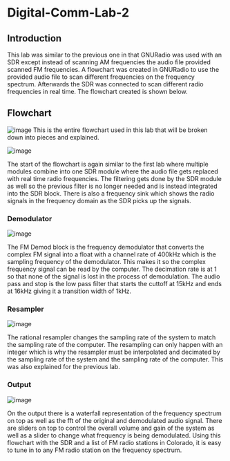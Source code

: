 # Digital-Comm-Lab-2
## Introduction
This lab was similar to the previous one in that GNURadio was used with an SDR except instead of scanning AM frequencies the audio file provided scanned FM frequencies. A flowchart was created in GNURadio to use the provided audio file to scan different frequencies on the frequency spectrum. Afterwards the SDR was connected to scan different radio frequencies in real time. The flowchart created is shown below.
## Flowchart
![image](https://github.com/blee0730/Digital-Comm-Lab-2/assets/130094173/e246764e-a6f0-4979-b66a-15bef7bf93e1)
This is the entire flowchart used in this lab that will be broken down into pieces and explained.

![image](https://github.com/blee0730/Digital-Comm-Lab-2/assets/130094173/8cc2eb71-0c61-4b89-8605-d56bd6bcd533)

The start of the flowchart is again similar to the first lab where multiple modules combine into one SDR module where the audio file gets replaced with real time radio frequencies. The filtering gets done by the SDR module as well so the previous filter is no longer needed and is instead integrated into the SDR block. There is also a frequency sink which shows the radio signals in the frequency domain as the SDR picks up the signals.
### Demodulator
![image](https://github.com/blee0730/Digital-Comm-Lab-2/assets/130094173/aefb3ce1-c10d-49d1-8068-97e19fb9a71a)

The FM Demod block is the frequency demodulator that converts the complex FM signal into a float with a channel rate of 400kHz which is the sampling frequency of the demodulator. This makes it so the complex frequency signal can be read by the computer. The decimation rate is at 1 so that none of the signal is lost in the process of demodulation. The audio pass and stop is the low pass filter that starts the cuttoff at 15kHz and ends at 16kHz giving it a transition width of 1kHz.
### Resampler
![image](https://github.com/blee0730/Digital-Comm-Lab-2/assets/130094173/9fbe3b38-6425-49e0-93bc-baa813d24585)

The rational resampler changes the sampling rate of the system to match the sampling rate of the computer. The resampling can only happen with an integer which is why the resampler must be interpolated and decimated by the sampling rate of the system and the sampling rate of the computer. This was also explained for the previous lab.
### Output
![image](https://github.com/blee0730/Digital-Comm-Lab-2/assets/130094173/87ecf4c2-16a3-4cb3-ab55-763549509ea4)

On the output there is a waterfall representation of the frequency spectrum on top as well as the fft of the original and demodulated audio signal. There are sliders on top to control the overall volume and gain of the system as well as a slider to change what frequency is being demodulated. Using this flowchart with the SDR and a list of FM radio stations in Colorado, it is easy to tune in to any FM radio station on the frequency spectrum.
